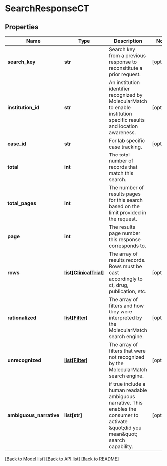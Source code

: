 # SearchResponseCT

## Properties
Name | Type | Description | Notes
------------ | ------------- | ------------- | -------------
**search_key** | **str** | Search key from a previous response to reconsititute a prior request. | [optional] 
**institution_id** | **str** | An institution identifier recognized by MolecularMatch to enable institution specific results and location awareness. | [optional] 
**case_id** | **str** | For lab specific case tracking. | [optional] 
**total** | **int** | The total number of records that match this search. | 
**total_pages** | **int** | The number of results pages for this search based on the limit provided in the request. | 
**page** | **int** | The results page number this response corresponds to. | 
**rows** | [**list[ClinicalTrial]**](ClinicalTrial.md) | The array of results records.  Rows must be cast accordingly to ct, drug, publication, etc. | [optional] 
**rationalized** | [**list[Filter]**](Filter.md) | The array of filters and how they were interpreted by the MolecularMatch search engine. | [optional] 
**unrecognized** | [**list[Filter]**](Filter.md) | The array of filters that were not recognized by the MolecularMatch search engine. | [optional] 
**ambiguous_narrative** | **list[str]** | if true include a human readable ambiguous narrative.  This enables the consumer to activate \&quot;did you mean\&quot; search capability. | [optional] 

[[Back to Model list]](../README.md#documentation-for-models) [[Back to API list]](../README.md#documentation-for-api-endpoints) [[Back to README]](../README.md)

